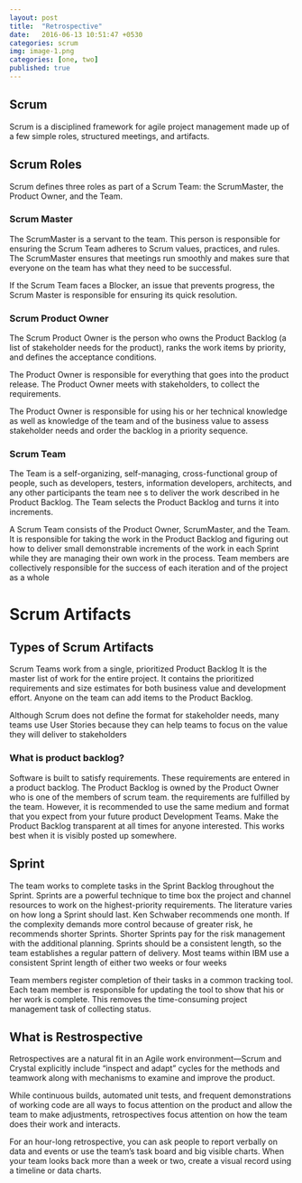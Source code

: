 ```yaml
---
layout: post
title:  "Retrospective"
date:   2016-06-13 10:51:47 +0530
categories: scrum
img: image-1.png
categories: [one, two]
published: true
---
```

## Scrum

Scrum is a disciplined framework for agile project management made up of a few simple roles, structured meetings, and artifacts.

## Scrum Roles

Scrum defines three roles as part of a Scrum Team: the ScrumMaster, the Product Owner, and the Team. 

### Scrum Master

The ScrumMaster is a servant to the team. This person is responsible for ensuring the Scrum Team adheres to Scrum values, practices, and rules. The ScrumMaster ensures that meetings run smoothly and makes sure that everyone on the team has what they need to be successful. 

If the Scrum Team faces a Blocker, an issue that prevents progress, the Scrum Master is responsible for ensuring its quick resolution.

### Scrum Product Owner

The Scrum Product Owner is the person who owns the Product Backlog (a list of stakeholder needs for the product), ranks the work items by priority, and defines the acceptance conditions.

The Product Owner is responsible for everything that goes into the product release. The Product Owner meets with stakeholders, to collect the requirements.

The Product Owner is responsible for using his or her technical knowledge as well as knowledge of the team and of the business value to assess stakeholder needs and order the backlog in a priority sequence.


### Scrum Team

The Team is a self-organizing, self-managing, cross-functional group of people, such as developers, testers, information developers, architects, and any other participants the team nee s to deliver the work described in  he Product Backlog. The Team selects the Product Backlog and turns it into increments.

A Scrum Team consists of the Product Owner, ScrumMaster, and the Team. It is responsible for taking the work in the Product Backlog and figuring out how to deliver small demonstrable increments of the work in each Sprint while they are managing their own work in the process. Team members are collectively responsible for the success of each iteration and of the project as
a whole

# Scrum Artifacts

## Types of Scrum Artifacts

Scrum Teams work from a single, prioritized Product Backlog It is the master list of work for the entire project. It contains the prioritized requirements and size estimates for both business value and development effort. Anyone on the team can add items to the Product Backlog.

Although Scrum does not define the format for stakeholder needs, many teams use User Stories because they can help teams to focus on the value they will deliver to stakeholders


### What is product backlog?

Software is built to satisfy requirements. These requirements are entered in a product backlog. The Product Backlog is owned by the Product Owner who is one of the members of scrum team.  the requirements are fulfilled by the team.
However, it is recommended to use the same medium and format that you expect from your future product Development Teams. Make the Product Backlog transparent at all times for anyone interested. This works best when it is visibly posted up somewhere.



## Sprint

The team works to complete tasks in the Sprint Backlog throughout the Sprint. Sprints are a powerful technique to time box the project and channel resources to work on the highest-priority requirements. The literature varies on how long a Sprint should last. Ken Schwaber recommends one month. If the complexity demands more control because of greater risk, he recommends
shorter Sprints. Shorter Sprints pay for the risk management with the additional planning. Sprints should be a consistent length, so the team establishes a regular pattern of delivery. Most teams within IBM use a consistent Sprint length of either two weeks or four weeks

Team members register completion of their tasks in a common tracking tool. Each team member is responsible for updating the tool to show that his or her work is complete. This removes the time-consuming project management task of collecting status.

## What is Restrospective

Retrospectives are a natural fit in an Agile work environment—Scrum and Crystal explicitly include “inspect and adapt” cycles for the methods and teamwork along with mechanisms to examine and improve the product. 

While continuous builds, automated unit tests, and frequent demonstrations of working code are all ways to focus attention on the product and allow the team to make adjustments, retrospectives focus attention on how the team does their work and interacts.

For an hour-long retrospective, you can ask people to report verbally on data and events or use the team’s task board and big visible charts. When your team looks back more than a week or two, create a visual
record using a timeline or data charts.
